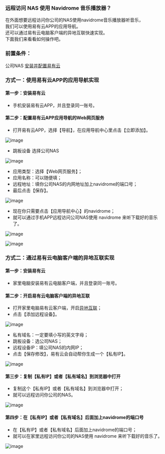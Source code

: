 ### 远程访问 NAS 使用 Navidrome 音乐播放器？
在外面想要远程访问你公司的NAS使用navidrome音乐播放器听音乐，  
我们可以使用易有云APP的应用导航。  
还可以通过易有云电脑客户端的异地互联快速实现。  
下面我们来看看如何操作吧。

### 前置条件：
公司NAS [安装并配置易有云](/zh/guide/linkease/install/device/synology.md)

### 方式一：使用易有云APP的应用导航实现
#### 第一步：安装易有云
- 手机安装易有云APP，并且登录同一账号。

#### 第二步：配置易有云APP应用导航的Web网页服务
- 打开易有云APP，选择【导航】，在应用导航中心里点击【立即添加】。

![image](./image/navidrome/1.jpg)

- 跳板设备 选择公司NAS

![image](./image/navidrome/2.jpg)

- 应用类型：选择【Web网页服务】；
- 应用名称：可以随便填；
- 远程地址：填你公司NAS的内网地址加上navidrome的端口号；
- 最后点击【保存】。

![image](./image/navidrome/3.jpg)

- 现在你只需要点击【应用导航中心】的navidrome；
- 就可以通过手机APP远程访问公司NAS使用 navidrome 来听下载好的音乐了。

![image](./image/navidrome/4.jpg)

![image](./image/navidrome/5.jpg)

### 方式二：通过易有云电脑客户端的异地互联实现
#### 第一步：安装易有云
- 家里电脑安装易有云电脑客户端，并且登录同一账号。

#### 第二步：开启易有云电脑客户端的异地互联
- 打开家里电脑易有云客户端，开启[异地互联](/zh/guide/linkease/function/remote_connects.md)；
- 点击【添加远程设备】。

![image](./image/navidrome/6.jpg)

- 私有域名：一定要填小写的英文字母；
- 跳板设备：选公司NAS；
- 远程设备IP：填公司NAS的内网IP；
- 点击【保存修改】，易有云会自动帮你生成一个【私有IP】。

![image](./image/navidrome/7.jpg)

#### 第三步：复制【私有IP】或者【私有域名】到浏览器中打开
- 复制这个【私有IP】或者【私有域名】到浏览器中打开；
- 就可以远程访问你公司的NAS。

![image](./image/navidrome/8.jpg)

#### 第四步：在【私有IP】或者【私有域名】后面加上navidrome的端口号
- 在【私有IP】或者【私有域名】后面加上navidrome的端口号；
- 就可以在家里远程访问你公司的NAS使用 navidrome 来听下载好的音乐了。

![image](./image/navidrome/9.jpg)